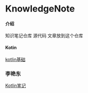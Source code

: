 # KnowledgeNote

#### 介绍
知识笔记仓库 源代码 文章放到这个仓库

#### Kotin
[kotlin基础](https://gitee.com/AndroidGrowthNote/KnowledgeNote/blob/master/note/kotlin/kotlin%E5%9F%BA%E7%A1%80.md)

### 李艳东
[Kotlin笔记](https://gitee.com/AndroidGrowthNote/KnowledgeNote/blob/master/liyandong/kotlin.md)
